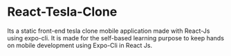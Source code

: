 # React-Tesla-Clone
Its a static front-end tesla clone mobile application made with React-Js using expo-cli. It is made for the self-based learning purpose to keep hands on mobile development using Expo-Cli in React Js.
